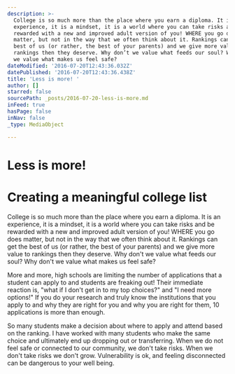 ```yaml
---
description: >-
  College is so much more than the place where you earn a diploma. It is an
  experience, it is a mindset, it is a world where you can take risks and be
  rewarded with a new and improved adult version of you! WHERE you go does
  matter, but not in the way that we often think about it. Rankings can get the
  best of us (or rather, the best of your parents) and we give more value to
  rankings then they deserve. Why don’t we value what feeds our soul? Why don’t
  we value what makes us feel safe?
dateModified: '2016-07-20T12:43:36.032Z'
datePublished: '2016-07-20T12:43:36.438Z'
title: 'Less is more! '
author: []
starred: false
sourcePath: _posts/2016-07-20-less-is-more.md
inFeed: true
hasPage: false
inNav: false
_type: MediaObject

---
```

# Less is more! 

# Creating a meaningful college list

College is so much more than the place where you earn a diploma. It is an experience, it is a mindset, it is a world where you can take risks and be rewarded with a new and improved adult version of you! WHERE you go does matter, but not in the way that we often think about it. Rankings can get the best of us (or rather, the best of your parents) and we give more value to rankings then they deserve. Why don't we value what feeds our soul? Why don't we value what makes us feel safe?

More and more, high schools are limiting the number of applications that a student can apply to and students are freaking out! Their immediate reaction is, "what if I don't get in to my top choices?" and "I need more options!" If you do your research and truly know the institutions that you apply to and why they are right for you and why you are right for them, 10 applications is more than enough.

So many students make a decision about where to apply and attend based on the ranking. I have worked with many students who make the same choice and ultimately end up dropping out or transferring. When we do not feel safe or connected to our community, we don't take risks. When we don't take risks we don't grow. Vulnerability is ok, and feeling disconnected can be dangerous to your well being.